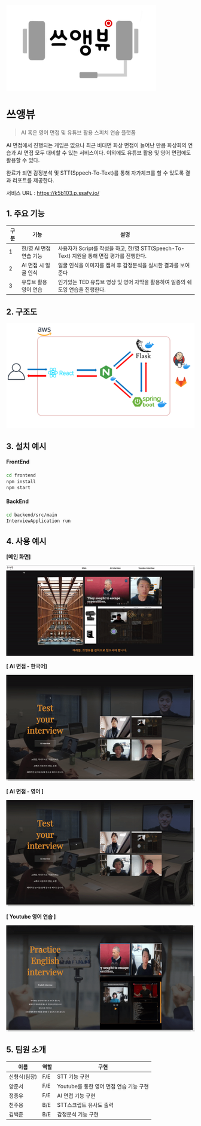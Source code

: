 ![KakaoTalk_20211112_161528299](README.assets/KakaoTalk_20211112_161528299.png)

# 쓰앵뷰



> AI 혹은 영어 면접 및 유튜브 활용 스피치 연습 플랫폼

AI 면접에서 진행되는 게임은 없으나 최근 비대면 화상 면접이 늘어난 만큼 화상회의 연습과 AI 면접 모두 대비할 수 있는 서비스이다. 이외에도 유튜브 활용 및 영어 면접에도 활용할 수 있다. 

완료가 되면 감정분석 및 STT(Sppech-To-Text)를 통해 자가체크를 할 수 있도록 결과 리포트를 제공한다. 



서비스 URL : https://k5b103.p.ssafy.io/



## 1. 주요 기능

| 구분 | 기능                    | 설명                                                         |
| ---- | ----------------------- | ------------------------------------------------------------ |
| 1    | 한/영 AI 면접 연습 기능 | 사용자가 Script를 작성을 하고, 한/영 STT(Speech-To-Text) 지원을 통해 면접 평가를 진행한다. |
| 2    | AI 면접 시 얼굴 인식    | 얼굴 인식을 이미지를 캡쳐 후 감정분석을 실시한 결과를 보여준다 |
| 3    | 유튜브 활용 영어 연습   | 인기있는 TED 유튜브 영상 및 영어 자막을 활용하여 일종의 쉐도잉 연습을 진행한다. |



## 2. 구조도



![image-20211117221556100](README.assets/image-20211117221556100.png)



## 3. 설치 예시



#### FrontEnd



```bash
cd frontend
npm install
npm start
```



#### BackEnd



```bash
cd backend/src/main
InterviewApplication run 
```





## 4. 사용 예시

**[메인 화면]**

![ezgif.com-gif-maker](README.assets/ezgif.com-gif-maker.gif)

**[ AI 면접 - 한국어]**

![ezgif.com-gif-maker-1637256112037](README.assets/ezgif.com-gif-maker-1637256112037.gif)



**[ AI 면접 - 영어 ]**

![ezgif.com-gif-maker_1](README.assets/ezgif.com-gif-maker_1.gif)





**[ Youtube 영어 연습 ]**

![ezgif.com-gif-maker_2](README.assets/ezgif.com-gif-maker_2.gif)



## 5. 팀원 소개 

| 이름         | 역할 | 구현                                    |
| ------------ | ---- | --------------------------------------- |
| 신형식(팀장) | F/E  | STT 기능 구현                           |
| 양준서       | F/E  | Youtube를 통한 영어 면접 연습 기능 구현 |
| 정종우       | F/E  | AI 면접 기능 구현                       |
| 천주용       | B/E  | STT스크립트 유사도 출력                 |
| 김백준       | B/E  | 감정분석 기능 구현                      |

